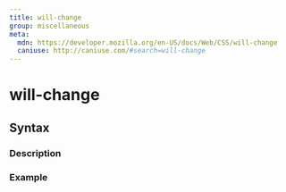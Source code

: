 ```yaml
---
title: will-change
group: miscellaneous
meta:
  mdn: https://developer.mozilla.org/en-US/docs/Web/CSS/will-change
  caniuse: http://caniuse.com/#search=will-change
---
```


# will-change
<!--- Introduction for will-change, keep it brief and set the overall context -->

## Syntax
<!--- Introduce the various syntax for will-change -->

### Description
<!--- For each major section of syntax, provide a description explaining its usage further -->

### Example
<!--- Provide code examples for the syntax block you're currently describing -->